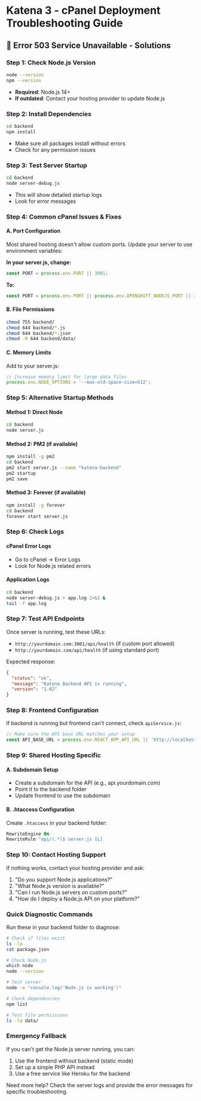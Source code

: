 # Katena 3 - cPanel Deployment Troubleshooting Guide

## 🚨 Error 503 Service Unavailable - Solutions

### **Step 1: Check Node.js Version**
```bash
node --version
npm --version
```
- **Required**: Node.js 14+ 
- **If outdated**: Contact your hosting provider to update Node.js

### **Step 2: Install Dependencies**
```bash
cd backend
npm install
```
- Make sure all packages install without errors
- Check for any permission issues

### **Step 3: Test Server Startup**
```bash
cd backend
node server-debug.js
```
- This will show detailed startup logs
- Look for error messages

### **Step 4: Common cPanel Issues & Fixes**

#### **A. Port Configuration**
Most shared hosting doesn't allow custom ports. Update your server to use environment variables:

**In your server.js, change:**
```javascript
const PORT = process.env.PORT || 3001;
```

**To:**
```javascript
const PORT = process.env.PORT || process.env.OPENSHIFT_NODEJS_PORT || 3001;
```

#### **B. File Permissions**
```bash
chmod 755 backend/
chmod 644 backend/*.js
chmod 644 backend/*.json
chmod -R 644 backend/data/
```

#### **C. Memory Limits**
Add to your server.js:
```javascript
// Increase memory limit for large data files
process.env.NODE_OPTIONS = '--max-old-space-size=512';
```

### **Step 5: Alternative Startup Methods**

#### **Method 1: Direct Node**
```bash
cd backend
node server.js
```

#### **Method 2: PM2 (if available)**
```bash
npm install -g pm2
cd backend
pm2 start server.js --name "katena-backend"
pm2 startup
pm2 save
```

#### **Method 3: Forever (if available)**
```bash
npm install -g forever
cd backend
forever start server.js
```

### **Step 6: Check Logs**

#### **cPanel Error Logs**
- Go to cPanel → Error Logs
- Look for Node.js related errors

#### **Application Logs**
```bash
cd backend
node server-debug.js > app.log 2>&1 &
tail -f app.log
```

### **Step 7: Test API Endpoints**

Once server is running, test these URLs:
- `http://yourdomain.com:3001/api/health` (if custom port allowed)
- `http://yourdomain.com/api/health` (if using standard port)

Expected response:
```json
{
  "status": "ok",
  "message": "Katena Backend API is running",
  "version": "1.02"
}
```

### **Step 8: Frontend Configuration**

If backend is running but frontend can't connect, check `apiService.js`:

```javascript
// Make sure the API base URL matches your setup
const API_BASE_URL = process.env.REACT_APP_API_URL || 'http://localhost:3001';
```

### **Step 9: Shared Hosting Specific**

#### **A. Subdomain Setup**
- Create a subdomain for the API (e.g., api.yourdomain.com)
- Point it to the backend folder
- Update frontend to use the subdomain

#### **B. .htaccess Configuration**
Create `.htaccess` in your backend folder:
```apache
RewriteEngine On
RewriteRule ^api/(.*)$ server.js [L]
```

### **Step 10: Contact Hosting Support**

If nothing works, contact your hosting provider and ask:
1. "Do you support Node.js applications?"
2. "What Node.js version is available?"
3. "Can I run Node.js servers on custom ports?"
4. "How do I deploy a Node.js API on your platform?"

### **Quick Diagnostic Commands**

Run these in your backend folder to diagnose:
```bash
# Check if files exist
ls -la
cat package.json

# Check Node.js
which node
node --version

# Test server
node -e "console.log('Node.js is working')"

# Check dependencies
npm list

# Test file permissions
ls -la data/
```

### **Emergency Fallback**

If you can't get the Node.js server running, you can:
1. Use the frontend without backend (static mode)
2. Set up a simple PHP API instead
3. Use a free service like Heroku for the backend

Need more help? Check the server logs and provide the error messages for specific troubleshooting.